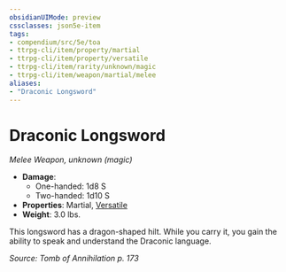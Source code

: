 ```yaml
---
obsidianUIMode: preview
cssclasses: json5e-item
tags:
- compendium/src/5e/toa
- ttrpg-cli/item/property/martial
- ttrpg-cli/item/property/versatile
- ttrpg-cli/item/rarity/unknown/magic
- ttrpg-cli/item/weapon/martial/melee
aliases: 
- "Draconic Longsword"
---
```

# Draconic Longsword
*Melee Weapon, unknown (magic)*  

- **Damage**:
  - One-handed: 1d8 S
  - Two-handed: 1d10 S
- **Properties**: Martial, [Versatile](/3-Mechanics/CLI/rules/item-properties.md#Versatile)
- **Weight**: 3.0 lbs.

This longsword has a dragon-shaped hilt. While you carry it, you gain the ability to speak and understand the Draconic language.

*Source: Tomb of Annihilation p. 173*